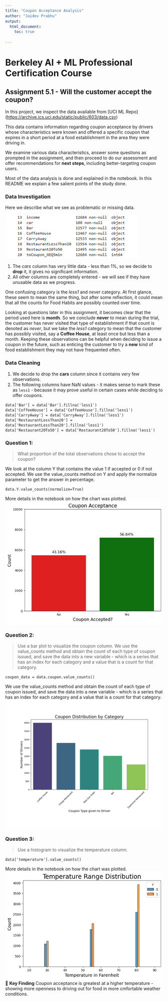 ```yaml
---
title: "Coupon Acceptance Analysis"
author: "Jaidev Prabhu"
output: 
  html_document:
    toc: true

---
```


# Berkeley AI + ML Professional Certification Course

## Assignment 5.1 - Will the customer accept the coupon?

In this project, we inspect the data available from [UCI ML Repo] (https://archive.ics.uci.edu/static/public/603/data.csv)

This data contains information regarding coupon acceptance by drivers whose characteristics were known and offered a specific coupon that expires in a short period at a food establishment in the area they were driving in. 

We examine various data characteristics, answer some questions as prompted in the assignment, and then proceed to do our assessment and offer recommendations for **next steps**, including better-targeting coupon users. 

Most of the data analysis is done and explained in the notebook. In this README we explain a few salient points of the study done.

### Data Investigation

Here we describe what we see as problematic or missing data.

![Missing Data summary](images/data_NaN_summary.png)

1. The _cars_ column has very little data - less than 1%, so we decide to **drop** it, it gives no significant information.
2. All other columns are completely entered - we will see if they have unusable data as we progress.

One confusing category is the _less1_ and _never_ category. At first glance, these seem to mean the same thing, but after some reflection, it could mean that all the counts for Food Habits are possibly counted over time. 

Looking at questions later in this assignment, it becomes clear that the period used here is **month**. So we conclude **never** to mean during the trial, the customer has never visited that type of establishment if that count is denoted as _never_, but we take the _less1_ category to mean that the customer has possibly visited, say a **Coffee House**, at least once but less than a month. Keeping these observations can be helpful when deciding to issue a coupon in the future, such as enticing the customer to try a **new** kind of food establishment they may not have frequented often. 


### Data Cleaning

1. We decide to drop the **cars** column since it contains very few observations.
2. The following columns have NaN values - it makes sense to mark these as `less1` - because it may prove useful in certain cases while deciding to offer coupons.

```
data['Bar'] = data['Bar'].fillna('less1')
data['CoffeeHouse'] = data['CoffeeHouse'].fillna('less1')
data['CarryAway'] = data['CarryAway'].fillna('less1')
data['RestaurantLessThan20'] = data['RestaurantLessThan20'].fillna('less1')
data['Restaurant20To50'] = data['Restaurant20To50'].fillna('less1')
```

### Question 1: 
> What proportion of the total observations chose to accept the coupon?

We look at the column Y that contains the value 1 if accepted or 0 if not accepted. We use the value_counts method on Y and apply the normalize parameter to get the answer in percentage.

```
data.Y.value_counts(normalize=True)
```
More details in the notebook on how the chart was plotted. 
![Coupon Acceptance Chart](images/coupons_acceptance_graph.png)

### Question 2:
> Use a bar plot to visualize the coupon column.
We use the value_counts method and obtain the count of each type of coupon issued, and save the data into a new variable - which is a series that has an index for each category and a value that is a count for that category.
```
coupon_data = data.coupon.value_counts()
```
We use the value_counts method and obtain the count of each type of coupon issued, and save the data into a new variable - which is a series that has an index for each category and a value that is a count for that category.
![Coupon Type distribution](images/coupon_food_distribution.png)

### Question 3:
> Use a histogram to visualize the temperature column.
```
data['temperature'].value_counts()
```
More details in the notebook on how the chart was plotted. 
![Temperature Chart, with coupon acceptance](images/temperatures.png)
:memo: **Key Finding** 
Coupon acceptance is greatest at a higher temperature - showing more openness to driving out for food in more cmfortable weather conditions.

